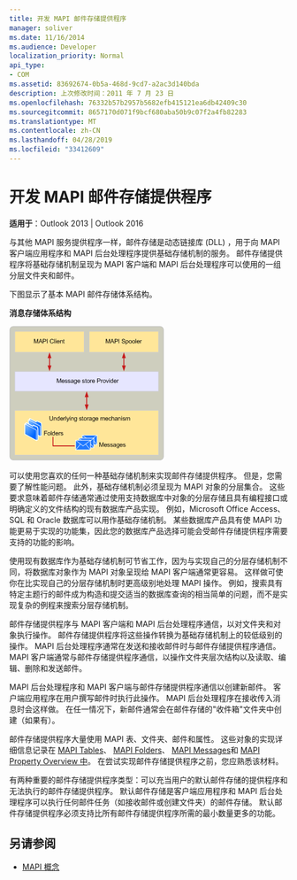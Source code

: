 ```yaml
---
title: 开发 MAPI 邮件存储提供程序
manager: soliver
ms.date: 11/16/2014
ms.audience: Developer
localization_priority: Normal
api_type:
- COM
ms.assetid: 83692674-0b5a-468d-9cd7-a2ac3d140bda
description: 上次修改时间：2011 年 7 月 23 日
ms.openlocfilehash: 76332b57b2957b5682efb415121ea6db42409c30
ms.sourcegitcommit: 8657170d071f9bcf680aba50b9c07f2a4fb82283
ms.translationtype: MT
ms.contentlocale: zh-CN
ms.lasthandoff: 04/28/2019
ms.locfileid: "33412609"
---
```

# <a name="developing-a-mapi-message-store-provider"></a>开发 MAPI 邮件存储提供程序
  
**适用于**：Outlook 2013 | Outlook 2016 
  
与其他 MAPI 服务提供程序一样，邮件存储是动态链接库 (DLL) ，用于向 MAPI 客户端应用程序和 MAPI 后台处理程序提供基础存储机制的服务。 邮件存储提供程序将基础存储机制呈现为 MAPI 客户端和 MAPI 后台处理程序可以使用的一组分层文件夹和邮件。
  
下图显示了基本 MAPI 邮件存储体系结构。
  
**消息存储体系结构**
  
![邮件存储体系结构](media/storearc.gif "邮件存储体系结构")
  
可以使用您喜欢的任何一种基础存储机制来实现邮件存储提供程序。 但是，您需要了解性能问题。 此外，基础存储机制必须呈现为 MAPI 对象的分层集合。 这些要求意味着邮件存储通常通过使用支持数据库中对象的分层存储且具有编程接口或明确定义的文件结构的现有数据库产品实现。 例如，Microsoft Office Access、SQL 和 Oracle 数据库可以用作基础存储机制。 某些数据库产品具有使 MAPI 功能更易于实现的功能集，因此您的数据库产品选择可能会受邮件存储提供程序需要支持的功能的影响。
  
使用现有数据库作为基础存储机制可节省工作，因为与实现自己的分层存储机制不同，将数据库对象作为 MAPI 对象呈现给 MAPI 客户端通常更容易。 这样做可使你在比实现自己的分层存储机制时更高级别地处理 MAPI 操作。 例如，搜索具有特定主题行的邮件成为构造和提交适当的数据库查询的相当简单的问题，而不是实现复杂的例程来搜索分层存储机制。
  
邮件存储提供程序与 MAPI 客户端和 MAPI 后台处理程序通信，以对文件夹和对象执行操作。 邮件存储提供程序将这些操作转换为基础存储机制上的较低级别的操作。 MAPI 后台处理程序通常在发送和接收邮件时与邮件存储提供程序通信。 MAPI 客户端通常与邮件存储提供程序通信，以操作文件夹层次结构以及读取、编辑、删除和发送邮件。
  
MAPI 后台处理程序和 MAPI 客户端与邮件存储提供程序通信以创建新邮件。 客户端应用程序在用户撰写邮件时执行此操作。 MAPI 后台处理程序在接收传入消息时会这样做。 在任一情况下，新邮件通常会在邮件存储的"收件箱"文件夹中创建（如果有）。
  
邮件存储提供程序大量使用 MAPI 表、文件夹、邮件和属性。 这些对象的实现详细信息记录在 [MAPI Tables](mapi-tables.md)、 [MAPI Folders](mapi-folders.md)、 [MAPI Messages](mapi-messages.md)和 [MAPI Property Overview 中](mapi-property-overview.md)。 在尝试实现邮件存储提供程序之前，您应熟悉该材料。
  
有两种重要的邮件存储提供程序类型：可以充当用户的默认邮件存储的提供程序和无法执行的邮件存储提供程序。 默认邮件存储是客户端应用程序和 MAPI 后台处理程序可以执行任何邮件任务（如接收邮件或创建文件夹）的邮件存储。 默认邮件存储提供程序必须支持比所有邮件存储提供程序所需的最小数量更多的功能。
  
## <a name="see-also"></a>另请参阅

- [MAPI 概念](mapi-concepts.md)

